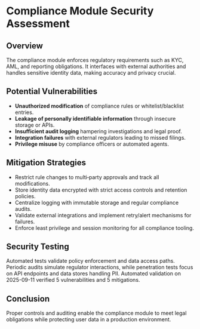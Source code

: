 # Compliance Module Security Assessment

## Overview
The compliance module enforces regulatory requirements such as KYC, AML, and reporting obligations. It interfaces with external authorities and handles sensitive identity data, making accuracy and privacy crucial.

## Potential Vulnerabilities
- **Unauthorized modification** of compliance rules or whitelist/blacklist entries.
- **Leakage of personally identifiable information** through insecure storage or APIs.
- **Insufficient audit logging** hampering investigations and legal proof.
- **Integration failures** with external regulators leading to missed filings.
- **Privilege misuse** by compliance officers or automated agents.

## Mitigation Strategies
- Restrict rule changes to multi‑party approvals and track all modifications.
- Store identity data encrypted with strict access controls and retention policies.
- Centralize logging with immutable storage and regular compliance audits.
- Validate external integrations and implement retry/alert mechanisms for failures.
- Enforce least privilege and session monitoring for all compliance tooling.

## Security Testing
Automated tests validate policy enforcement and data access paths. Periodic audits simulate regulator interactions, while penetration tests focus on API endpoints and data stores handling PII.
Automated validation on 2025-09-11 verified 5 vulnerabilities and 5 mitigations.

## Conclusion
Proper controls and auditing enable the compliance module to meet legal obligations while protecting user data in a production environment.
